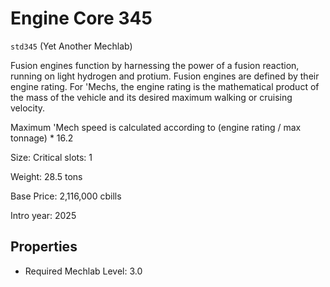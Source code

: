 # Engine Core 345

`std345` (Yet Another Mechlab)

Fusion engines function by harnessing the power of a fusion reaction, running on light hydrogen and protium. Fusion engines are defined by their engine rating. For 'Mechs, the engine rating is the mathematical product of the mass of the vehicle and its desired maximum walking or cruising velocity.

Maximum 'Mech speed is calculated according to (engine rating / max tonnage) * 16.2

Size: Critical slots: 1

Weight: 28.5 tons

Base Price: 2,116,000 cbills

Intro year: 2025

## Properties
* Required Mechlab Level: 3.0 
